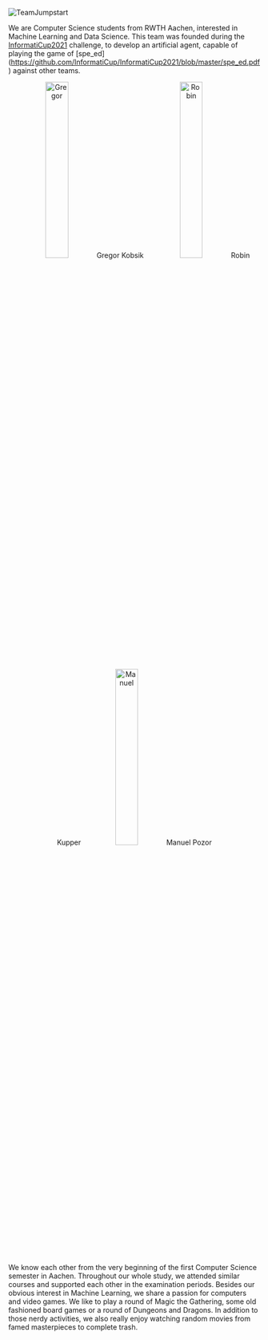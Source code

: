 ![TeamJumpstart](images\TeamJumpstart.png)

We are Computer Science students from RWTH Aachen, interested in Machine Learning and Data Science. 
This team was founded during the [InformatiCup2021](https://github.com/informatiCup/InformatiCup2021) challenge, to develop an artificial agent, capable of playing the game of [spe_ed] (https://github.com/InformatiCup/InformatiCup2021/blob/master/spe_ed.pdf) against other teams.

<center>
    <img src="images\Team_Jumpstart_RWTH_Gregor_Kobsik.jpg" alt="Gregor" width="30%"/> Gregor Kobsik &nbsp;&nbsp;&nbsp;
    <img src="images\Team_Jumpstart_RWTH_Robin_Kupper.jpg" alt="Robin" width="30%"/> Robin Kupper&nbsp;&nbsp;&nbsp;
    <img src="images\Team_Jumpstart_RWTH_Manuel_Pozor.jpg" alt="Manuel" width="30%"/> Manuel Pozor
</center>

We know each other from the very beginning of the first Computer Science semester in Aachen. 
Throughout our whole study, we attended similar courses and supported each other in the examination periods. 
Besides our obvious interest in Machine Learning, we share a passion for computers and video games. 
We like to play a round of Magic the Gathering, some old fashioned board games or a round of Dungeons and Dragons.
In addition to those nerdy activities, we also really enjoy watching random movies from famed masterpieces to complete trash.
